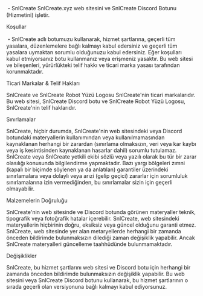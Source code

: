 ・SnlCreate SnlCreate.xyz web sitesini ve SnlCreate Discord Botunu (Hizmetini) işletir.

Koşullar

・SnlCreate adlı botumuzu kullanarak, hizmet şartlarına, geçerli tüm yasalara, düzenlemelere bağlı kalmayı kabul edersiniz ve geçerli tüm yasalara uymaktan sorumlu olduğunuzu kabul edersiniz. Eğer koşulları kabul etmiyorsanız botu kullanmanız veya erişmeniz yasaktır. Bu web sitesi ve bileşenleri, yürürlükteki telif hakkı ve ticari marka yasası tarafından korunmaktadır.

Ticari Markalar & Telif Hakları

SnlCreate ve SnlCreate Robot Yüzü Logosu SnlCreate'nin ticari markalarıdır. Bu web sitesi, SnlCreate Discord botu ve SnlCreate Robot Yüzü Logosu, SnlCreate'nin telif haklarıdır.

Sınırlamalar

SnlCreate, hiçbir durumda, SnlCreate'nin web sitesindeki veya Discord botundaki materyallerin kullanımından veya kullanılmamasından kaynaklanan herhangi bir zarardan (sınırlama olmaksızın, veri veya kar kaybı veya iş kesintisinden kaynaklanan hasarlar dahil) sorumlu tutulamaz. SnlCreate veya SnlCreate yetkili ekibi sözlü veya yazılı olarak bu tür bir zarar olasılığı konusunda bilgilendirme yapmaktadır. Bazı yargı bölgeleri zımni (kapalı bir biçimde söylenen ya da anlatılan) garantiler üzerindeki sınırlamalara veya dolaylı veya arızi (gelip geçici) zararlar için sorumluluk sınırlamalarına izin vermediğinden, bu sınırlamalar sizin için geçerli olmayabilir.

Malzemelerin Doğruluğu

SnlCreate'nin web sitesinde ve Discord botunda görünen materyaller teknik, tipografik veya fotoğrafik hatalar içerebilir. SnlCreate, web sitesindeki materyallerin hiçbirinin doğru, eksiksiz veya güncel olduğunu garanti etmez. SnlCreate, web sitesinde yer alan metaryellerde herhangi bir zamanda önceden bildirimde bulunmaksızın dilediği zaman değişiklik yapabilir. Ancak SnlCreate materyalleri güncelleme taahhüdünde bulunmamaktadır.

Değişiklikler

SnlCreate, bu hizmet şartlarını web sitesi ve Discord botu için herhangi bir zamanda önceden bildirimde bulunmaksızın değişiklik yapabilir. Bu web sitesini veya SnlCreate Discord botunu kullanarak, bu hizmet şartlarının o sırada geçerli olan versiyonuna bağlı kalmayı kabul ediyorsunuz.
